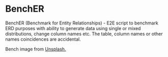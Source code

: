 # BenchER
BenchER (Benchmark for Entity Relationships) - E2E script to benchmark ERD purposes with ability to generate data using single or mixed distributions,
change column names etc.
The table, column names or other names coincidences are accidental.


Bench image from [Unsplash.](https://unsplash.com/)
